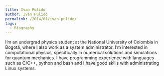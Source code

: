 ```yaml
---
title: Ivan Pulido
author: Ivan Pulido
permalink: /2014/01/ivan-pulido/
tags:
  - Biography
---
```

I&#8217;m an undergrad physics student at the National University of Colombia in Bogotá, where I also work as a system administrator. I&#8217;m interested in computational physics, specifically in numerical solutions and simulations for quantum mechanics. I have programming experience with languages such as C/C++, python and bash and I have good skills with administrating Linux systems.
